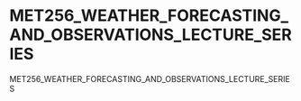 # MET256_WEATHER_FORECASTING_AND_OBSERVATIONS_LECTURE_SERIES
MET256_WEATHER_FORECASTING_AND_OBSERVATIONS_LECTURE_SERIES
